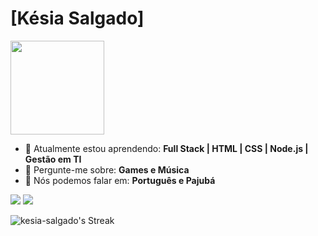 # [Késia Salgado]
<img src="https://assets.teenvogue.com/photos/56cbd425ea0442eb048fe30d/master/w_600,h_338,c_limit/riri-bye.gif" width="150px">

- 🚀 Atualmente estou aprendendo: <strong> Full Stack | HTML | CSS | Node.js | Gestão em TI</strong> 
- 💬 Pergunte-me sobre: <strong>Games e Música</strong>
- 📣 Nós podemos falar em: <strong>Português e Pajubá</strong>

<div align="left">
<a href="https://www.linkedin.com/in/kesiasalgado/" alt="Linkedin">
    <img src="https://img.shields.io/badge/-Linkedin-0e76a8?style=flat-square&logo=Linkedin&logoColor=white&link=LINK-DO-SEU-LINKEDIN" /></a>
<a href="https://kesiasalgado.netlify.app/ alt="website">
    <img src="https://img.shields.io/website" /></a>
</div>
    
 ![kesia-salgado's Streak](https://github-readme-streak-stats.herokuapp.com/?user=kesia-salgado&theme=tokyonight&hide_border=false)
